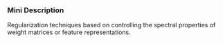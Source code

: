### Mini Description

Regularization techniques based on controlling the spectral properties of weight matrices or feature representations.
